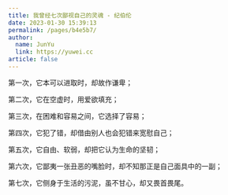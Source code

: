 ```yaml
---
title: 我曾经七次鄙视自己的灵魂 - 纪伯伦
date: 2023-01-30 15:39:13
permalink: /pages/b4e5b7/
author: 
  name: JunYu
  link: https://yuwei.cc
article: false
---
```

第一次，它本可以进取时，却故作谦卑；

第二次，它在空虚时，用爱欲填充；

第三次，在困难和容易之间，它选择了容易；

第四次，它犯了错，却借由别人也会犯错来宽慰自己；

第五次，它自由、软弱，却把它认为生命的坚韧；

第六次，它鄙夷一张丑恶的嘴脸时，却不知那正是自己面具中的一副；

第七次，它侧身于生活的污泥，虽不甘心，却又畏首畏尾。
